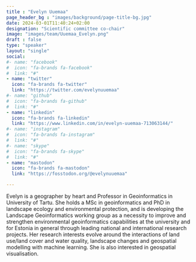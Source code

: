 ```yaml
---
title : "Evelyn Uuemaa"
page_header_bg : "images/background/page-title-bg.jpg"
date: 2024-03-01T11:40:24+02:00
designation: "Scientific committee co-chair"
image: "images/team/Uuemaa_Evelyn.png"
draft : false
type: "speaker"
layout: "single"
social:
#- name: "facebook"
#  icon: "fa-brands fa-facebook"
#  link: "#"
- name: "twitter"
  icon: "fa-brands fa-twitter"
  link: "https://twitter.com/evelynuuemaa"
#- name: "github"
#  icon: "fa-brands fa-github"
#  link: "#"
- name: "linkedin"
  icon: "fa-brands fa-linkedin"
  link: "https://www.linkedin.com/in/evelyn-uuemaa-713063144/"
#- name: "instagram"
#  icon: "fa-brands fa-instagram"
#  link: "#"
#- name: "skype"
#  icon: "fa-brands fa-skype"
#  link: "#"
- name: "mastodon"
  icon: "fa-brands fa-mastodon"
  link: "https://fosstodon.org/@evelynuuemaa"

---
```


Evelyn is a geographer by heart and Professor in Geoinformatics in University of Tartu. She holds a MSc in geoinformatics and PhD in landscape ecology and environmental protection, and is developing the Landscape Geoinformatics working group as a necessity to improve and strengthen environmental geoinformatics capabilities at the university and for Estonia in general through leading national and international research projects. Her research interests evolve around the interactions of land use/land cover and water quality, landscape changes and geospatial modelling with machine learning. She is also interested in geospatial visualisation.
